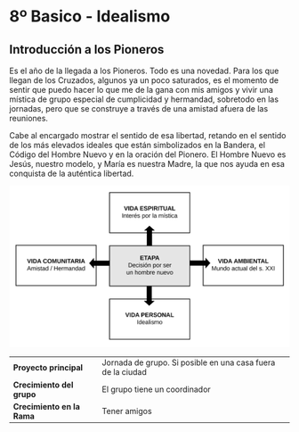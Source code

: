 # 8º Basico - Idealismo

## Introducción a los Pioneros

Es el año de la llegada a los Pioneros. Todo es una novedad. Para los que llegan de los Cruzados, algunos ya un poco saturados, es el momento de sentir que puedo hacer lo que me de la gana con mis amigos y vivir una mística de grupo especial de cumplicidad y hermandad, sobretodo en las jornadas, pero que se construye a través de una amistad afuera de las reuniones.

Cabe al encargado mostrar el sentido de esa libertad, retando en el sentido de los más elevados ideales que están simbolizados en la Bandera, el Código del Hombre Nuevo y en la oración del Pionero. El Hombre Nuevo es Jesús, nuestro modelo, y María es nuestra Madre, la que nos ayuda en esa conquista de la auténtica libertad.

![](../../.gitbook/assets/etapas-page-1.svg)

|  |  |
| --- | --- |
| **Proyecto principal** | Jornada de grupo. Si posible en una casa fuera de la ciudad |
| **Crecimiento del grupo** | El grupo tiene un coordinador |
| **Crecimiento en la Rama** | Tener amigos |

